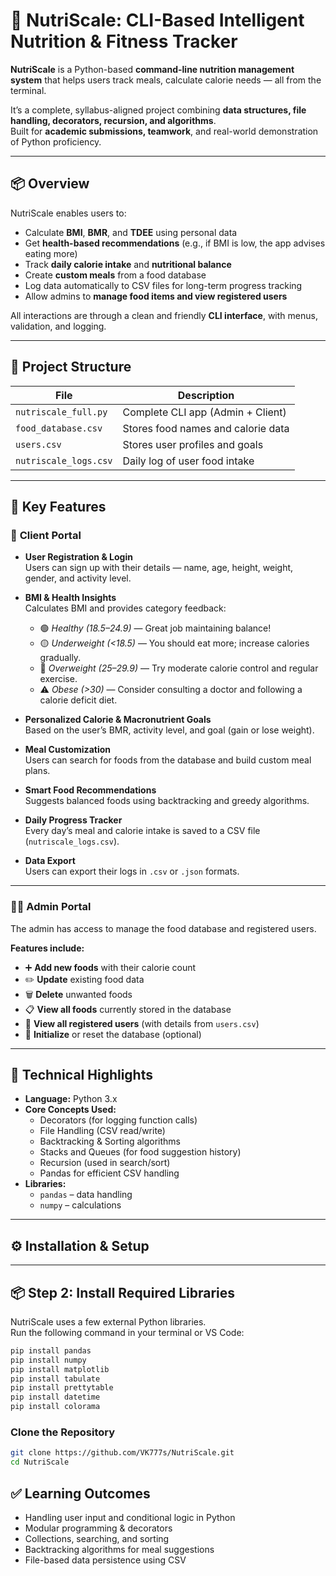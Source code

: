 # 🥗 NutriScale: CLI-Based Intelligent Nutrition & Fitness Tracker

**NutriScale** is a Python-based **command-line nutrition management system** that helps users track meals, calculate calorie needs — all from the terminal.

It’s a complete, syllabus-aligned project combining **data structures, file handling, decorators, recursion, and algorithms**.  
Built for **academic submissions, teamwork**, and real-world demonstration of Python proficiency.

---

## 📦 Overview

NutriScale enables users to:
- Calculate **BMI**, **BMR**, and **TDEE** using personal data  
- Get **health-based recommendations** (e.g., if BMI is low, the app advises eating more)  
- Track **daily calorie intake** and **nutritional balance**  
- Create **custom meals** from a food database  
- Log data automatically to CSV files for long-term progress tracking  
- Allow admins to **manage food items and view registered users**

All interactions are through a clean and friendly **CLI interface**, with menus, validation, and logging.

---

## 🧩 Project Structure

| File | Description |
|------|--------------|
| `nutriscale_full.py` | Complete CLI app (Admin + Client) |
| `food_database.csv` | Stores food names and calorie data |
| `users.csv` | Stores user profiles and goals |
| `nutriscale_logs.csv` | Daily log of user food intake |

---

## 🌟 Key Features

### 👤 **Client Portal**

- **User Registration & Login**  
  Users can sign up with their details — name, age, height, weight, gender, and activity level.

- **BMI & Health Insights**  
  Calculates BMI and provides category feedback:
  - 🟢 *Healthy (18.5–24.9)* — Great job maintaining balance!
  - 🟡 *Underweight (<18.5)* — You should eat more; increase calories gradually.
  - 🔴 *Overweight (25–29.9)* — Try moderate calorie control and regular exercise.
  - ⚠️ *Obese (>30)* — Consider consulting a doctor and following a calorie deficit diet.

- **Personalized Calorie & Macronutrient Goals**  
  Based on the user’s BMR, activity level, and goal (gain or lose weight).

- **Meal Customization**  
  Users can search for foods from the database and build custom meal plans.

- **Smart Food Recommendations**  
  Suggests balanced foods using backtracking and greedy algorithms.

- **Daily Progress Tracker**  
  Every day’s meal and calorie intake is saved to a CSV file (`nutriscale_logs.csv`).

- **Data Export**  
  Users can export their logs in `.csv` or `.json` formats.

---

### 🧑‍💼 **Admin Portal**

The admin has access to manage the food database and registered users.

**Features include:**
- ➕ **Add new foods** with their calorie count  
- ✏️ **Update** existing food data  
- 🗑️ **Delete** unwanted foods  
- 📋 **View all foods** currently stored in the database  
- 👥 **View all registered users** (with details from `users.csv`)  
- 🧹 **Initialize** or reset the database (optional)

---

## 🧠 Technical Highlights

- **Language:** Python 3.x  
- **Core Concepts Used:**
  - Decorators (for logging function calls)
  - File Handling (CSV read/write)
  - Backtracking & Sorting algorithms
  - Stacks and Queues (for food suggestion history)
  - Recursion (used in search/sort)
  - Pandas for efficient CSV handling
- **Libraries:**  
  - `pandas` – data handling  
  - `numpy` – calculations  

---

## ⚙️ Installation & Setup
---

## 📦 Step 2: Install Required Libraries

NutriScale uses a few external Python libraries.  
Run the following command in your terminal or VS Code:

```bash
pip install pandas
pip install numpy
pip install matplotlib
pip install tabulate
pip install prettytable
pip install datetime
pip install colorama
```

###  Clone the Repository
```bash
git clone https://github.com/VK777s/NutriScale.git
cd NutriScale

```

## ✅ Learning Outcomes

* Handling user input and conditional logic in Python
* Modular programming & decorators
* Collections, searching, and sorting
* Backtracking algorithms for meal suggestions
* File-based data persistence using CSV
